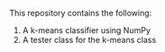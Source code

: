 This repository contains the following:

1. A k-means classifier using NumPy
2. A tester class for the k-means class
